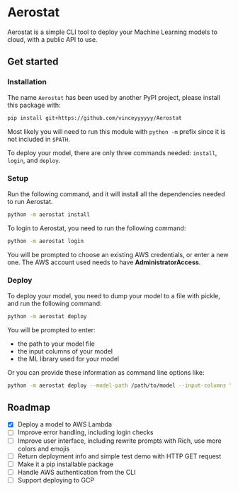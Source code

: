 # Aerostat

Aerostat is a simple CLI tool to deploy your Machine Learning models to cloud, with a public API to use.

## Get started
### Installation
The name `Aerostat` has been used by another PyPI project, please install this package with:
```bash
pip install git+https://github.com/vinceyyyyyy/Aerostat
```
Most likely you will need to run this module with `python -m` prefix since it is not included in `$PATH`.

To deploy your model, there are only three commands needed: `install`, `login`, and `deploy`.

### Setup
Run the following command, and it will install all the dependencies needed to run Aerostat.
```bash
python -m aerostat install
```

To login to Aerostat, you need to run the following command:
```bash
python -m aerostat login
```
You will be prompted to choose an existing AWS credentials, or enter a new one. The AWS account used needs to have **AdministratorAccess**. 

### Deploy
To deploy your model, you need to dump your model to a file with pickle, and run the following command:
```bash
python -m aerostat deploy
```
You will be prompted to enter:
- the path to your model file
- the input columns of your model
- the ML library used for your model

Or you can provide these information as command line options like:
```bash
python -m aerostat deploy --model-path /path/to/model --input-columns "['col1','col2','col3']" --python-dependencies scikit-learn
```


## Roadmap
- [x] Deploy a model to AWS Lambda
- [ ] Improve error handling, including login checks
- [ ] Improve user interface, including rewrite prompts with Rich, use more colors and emojis
- [ ] Return deployment info and simple test demo with HTTP GET request
- [ ] Make it a pip installable package
- [ ] Handle AWS authentication from the CLI
- [ ] Support deploying to GCP